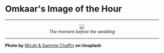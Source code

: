 # Omkaar's Image of the Hour

---

<div align="center">

<a href="https://unsplash.com/photos/a-dapper-man-ponders-OwyJw9w92xw">
  <img src="https://images.unsplash.com/photo-1748914451679-4c996574a75f?crop=entropy&cs=tinysrgb&fit=max&fm=jpg&ixid=M3w3NjA2Nzh8MHwxfHJhbmRvbXx8fHx8fHx8fDE3NTEwMDQwMDB8&ixlib=rb-4.1.0&q=80&w=1080" style="max-width:100%; height:auto;">
</a>

<br>
<i>The moment before the wedding</i>

</div>

---

**Photo by** [Micah & Sammie Chaffin](https://unsplash.com/@micahandsammiechaffin) **on Unsplash**
